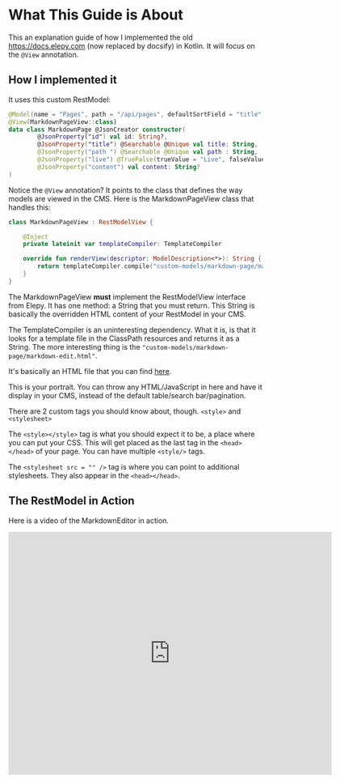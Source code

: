 # What This Guide is About

This an explanation guide of how I implemented the old https://docs.elepy.com (now replaced by docsify) in Kotlin. It will focus on the `@View` annotation.

## How I implemented it
It uses this custom RestModel:
```kotlin
@Model(name = "Pages", path = "/api/pages", defaultSortField = "title")
@View(MarkdownPageView::class)
data class MarkdownPage @JsonCreator constructor(
        @JsonProperty("id") val id: String?,
        @JsonProperty("title") @Searchable @Unique val title: String,
        @JsonProperty("path ") @Searchable @Unique val path : String,
        @JsonProperty("live") @TrueFalse(trueValue = "Live", falseValue = "Draft") val live: Boolean?,
        @JsonProperty("content") val content: String?
)
```

Notice the `@View` annotation? It points to the class that defines the way models are viewed in the CMS. Here is the MarkdownPageView class that handles this:

```kotlin
class MarkdownPageView : RestModelView {

    @Inject
    private lateinit var templateCompiler: TemplateCompiler

    override fun renderView(descriptor: ModelDescription<*>): String {
        return templateCompiler.compile("custom-models/markdown-page/markdown-edit.peb")
    }
}
```
The MarkdownPageView __must__ implement the RestModelView interface from Elepy. It has one method: a String that you must return. This String is basically the overridden HTML content of your RestModel in your CMS.

The TemplateCompiler is an uninteresting dependency. What it is, is that it looks for a template file in the ClassPath resources and returns it as a String. The more interesting thing is the `"custom-models/markdown-page/markdown-edit.html"`.

It's basically an HTML file that you can find [here](https://github.com/RyanSusana/elepy-docs/blob/master/src/main/resources/custom-models/markdown-page/markdown-edit.peb).

This is your portrait. You can throw any HTML/JavaScript in here and have it display in your CMS, instead of the default table/search bar/pagination.

There are 2 custom tags you should know about, though. `<style>` and `<stylesheet>`

The `<style></style>` tag is what you should expect it to be, a place where you can put your CSS. This will get placed as the last tag in the `<head></head>` of your page. You can have multiple `<style/>` tags.

The `<stylesheet src = "" />` tag is where you can point to additional stylesheets. They also appear in the `<head></head>`.

## The RestModel in Action
Here is a video of the MarkdownEditor in action.

<iframe src="https://player.vimeo.com/video/325447625" width="640" height="480" frameborder="0" webkitallowfullscreen mozallowfullscreen allowfullscreen></iframe>
